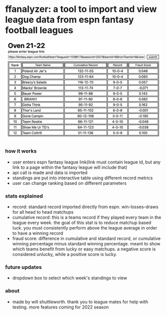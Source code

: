 # ffanalyzer: a tool to import and view league data from espn fantasy football leagues

![](img/sample.png)

### how it works

* user enters espn fantasy league link(link must contain league id, but any link to a page within the fantasy league will include that)
* api call is made and data is imported
* standings are put into interactive table using different record metrics
* user can change ranking based on different parameters

### stats explained

* record: standard record imported directly from espn. win-losses-draws for all head to head matchups   
* cumulative record: this is a teams record if they played every team in the league every week. the goal of this stat is to reduce matchup based luck. you must consistently perform above the league average in order to have a winning record
* fraud score: difference in cumulative and standard record, or cumulative winning percentage minus standard winning percentage. meant to show which teams benefit from lucky or easy matchups. a negative score is considered unlucky, while a positive score is lucky.

### future updates

* dropdown box to select which week's standings to view

### about

* made by will shuttleworth. thank you to league mates for help with testing. more features coming for 2022 season

